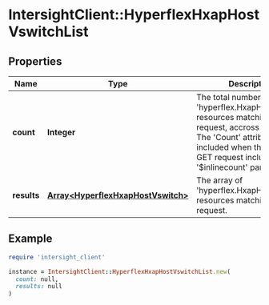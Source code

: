 # IntersightClient::HyperflexHxapHostVswitchList

## Properties

| Name | Type | Description | Notes |
| ---- | ---- | ----------- | ----- |
| **count** | **Integer** | The total number of &#39;hyperflex.HxapHostVswitch&#39; resources matching the request, accross all pages. The &#39;Count&#39; attribute is included when the HTTP GET request includes the &#39;$inlinecount&#39; parameter. | [optional] |
| **results** | [**Array&lt;HyperflexHxapHostVswitch&gt;**](HyperflexHxapHostVswitch.md) | The array of &#39;hyperflex.HxapHostVswitch&#39; resources matching the request. | [optional] |

## Example

```ruby
require 'intersight_client'

instance = IntersightClient::HyperflexHxapHostVswitchList.new(
  count: null,
  results: null
)
```

